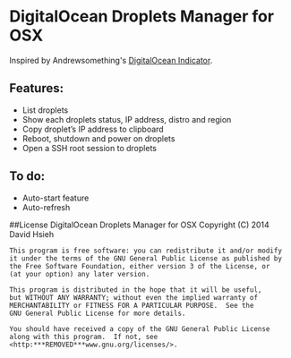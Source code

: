 # DigitalOcean Droplets Manager for OSX

Inspired by Andrewsomething's [DigitalOcean Indicator](http:***REMOVED***blog.andrewsomething.com/2014/04/25/digitalocean-indicator-release/).

## Features:

- List droplets
- Show each droplets status, IP address, distro and region
- Copy droplet’s IP address to clipboard
- Reboot, shutdown and power on droplets
- Open a SSH root session to droplets
 

## To do: 

- Auto-start feature
- Auto-refresh

##License
DigitalOcean Droplets Manager for OSX Copyright (C) 2014 David Hsieh

    This program is free software: you can redistribute it and/or modify
    it under the terms of the GNU General Public License as published by
    the Free Software Foundation, either version 3 of the License, or
    (at your option) any later version.

    This program is distributed in the hope that it will be useful,
    but WITHOUT ANY WARRANTY; without even the implied warranty of
    MERCHANTABILITY or FITNESS FOR A PARTICULAR PURPOSE.  See the
    GNU General Public License for more details.

    You should have received a copy of the GNU General Public License
    along with this program.  If not, see <http:***REMOVED***www.gnu.org/licenses/>.
